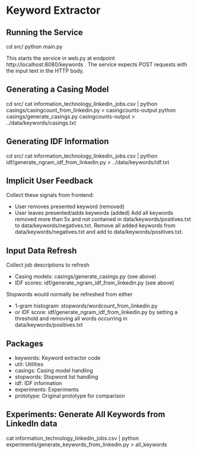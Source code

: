 Keyword Extractor
=================

Running the Service
-------------------
cd src/
python main.py

This starts the service in web.py at endpoint http://localhost:8080/keywords . The service expects POST requests with the input text in the HTTP body.


Generating a Casing Model
-------------------------
cd src/
cat information_technology_linkedin_jobs.csv | python casings/casingcount_from_linkedin.py > casingcounts-output
python casings/generate_casings.py casingcounts-output > ../data/keywords/casings.txt


Generating IDF Information
--------------------------
cd src/
cat information_technology_linkedin_jobs.csv | python idf/generate_ngram_idf_from_linkedin.py > ../data/keywords/idf.txt


Implicit User Feedback
----------------------
Collect these signals from frontend:
- User removes presented keyword (removed)
- User leaves presented/adds keywords (added)
Add all keywords removed more than 5x and not contained in data/keywords/positives.txt to data/keywords/negatives.txt. Remove all added keywords from data/keywords/negatives.txt and add to data/keywords/positives.txt.


Input Data Refresh
------------------
Collect job descriptions to refresh
- Casing models: casings/generate_casings.py (see above)
- IDF scores: idf/generate_ngram_idf_from_linkedin.py (see above)

Stopwords would normally be refreshed from either
- 1-gram histogram: stopwords/wordcount_from_linkedin.py
- or IDF score: idf/generate_ngram_idf_from_linkedin.py
by setting a threshold and removing all words occurring in data/keywords/positives.txt


Packages
--------
- keywords: Keyword extractor code
- util: Utilities
- casings: Casing model handling
- stopwords: Stopword list handling
- idf: IDF information
- experiments: Experiments
- prototype: Original prototype for comparison


Experiments: Generate All Keywords from LinkedIn data 
-----------------------------------------------------
cat information_technology_linkedin_jobs.csv | python experiments/generate_keywords_from_linkedin.py > all_keywords

